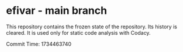 # efivar - main branch

This repository contains the frozen state of the repository.
Its history is cleared. It is used only for static code
analysis with Codacy.

Commit Time: 1734463740